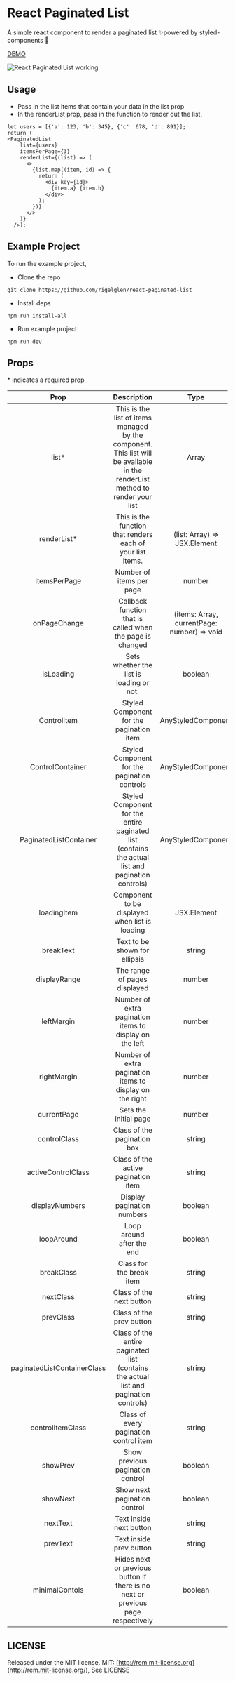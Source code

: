 # React Paginated List

A simple react component to render a paginated list ✨powered by styled-components 💅

<a href="https://rigelglen.github.io/react-paginated-list/" target="_blank">DEMO</a>

![React Paginated List working](https://i.imgur.com/tnwffrN.gif)

## Usage

- Pass in the list items that contain your data in the list prop
- In the renderList prop, pass in the function to render out the list.

```
let users = [{'a': 123, 'b': 345}, {'c': 678, 'd': 891}];
return (
<PaginatedList
    list={users}
    itemsPerPage={3}
    renderList={(list) => (
      <>
        {list.map((item, id) => {
          return (
            <div key={id}>
              {item.a} {item.b}
            </div>
          );
        })}
      </>
    )}
  />);
```

## Example Project

To run the example project,

- Clone the repo

```
git clone https://github.com/rigelglen/react-paginated-list
```

- Install deps

```
npm run install-all
```

- Run example project

```
npm run dev
```

## Props

\* indicates a required prop

|             Prop            |                                                          Description                                                         |                     Type                    |        Default       |
|:---------------------------:|:----------------------------------------------------------------------------------------------------------------------------:|:-------------------------------------------:|:--------------------:|
|            list\*           | This is the list of items managed by the component. <br> This list will be available in the renderList method to render your list |               Array<ListItem>               |           -          |
|         renderList\*        |                                  This is the function that renders each of your list items.                                  |         (list: Array) => JSX.Element        |           -          |
|         itemsPerPage        |                                                   Number of items per page                                                   |                    number                   |         `10`         |
|         onPageChange        |                                   Callback function that is called when the page is changed                                  | (items: Array, currentPage: number) => void |           -          |
|          isLoading          |                                           Sets whether the list is loading or not.                                           |                   boolean                   |        `false`       |
|         ControlItem         |                                           Styled Component for the pagination item                                           |              AnyStyledComponent             |      styled.li`      |
|       ControlContainer      |                                         Styled Component for the pagination controls                                         |              AnyStyledComponent             |     styled.div``     |
|    PaginatedListContainer   |               Styled Component for the entire paginated list (contains the actual list and pagination controls)              |              AnyStyledComponent             |     styled.div``     |
|         loadingItem         |                                        Component to be displayed when list is loading                                        |                 JSX.Element                 |  `<p>Loading...</p>` |
|          breakText          |                                                 Text to be shown for ellipsis                                                |                    string                   |        `'...'`       |
|         displayRange        |                                                 The range of pages displayed                                                 |                    number                   |           3          |
|          leftMargin         |                                    Number of extra pagination items to display on the left                                   |                    number                   |           1          |
|         rightMargin         |                                   Number of extra pagination items to display on the right                                   |                    number                   |           1          |
|         currentPage         |                                                     Sets the initial page                                                    |                    number                   |           1          |
|         controlClass        |                                                  Class of the pagination box                                                 |                    string                   |    `'pagination'`    |
|      activeControlClass     |                                              Class of the active pagination item                                             |                    string                   |      `'active'`      |
|        displayNumbers       |                                                  Display pagination numbers                                                  |                   boolean                   |        `true`        |
|          loopAround         |                                                   Loop around after the end                                                  |                   boolean                   |        `false`       |
|          breakClass         |                                                   Class for the break item                                                   |                    string                   | `'pagination-break'` |
|          nextClass          |                                                   Class of the next button                                                   |                    string                   |        `next`        |
|          prevClass          |                                                   Class of the prev button                                                   |                    string                   |        `prev`        |
| paginatedListContainerClass |                     Class of the entire paginated list (contains the actual list and pagination controls)                    |                    string                   |           -          |
|       controlItemClass      |                                            Class of every pagination control item                                            |                    string                   |   `pagination-item`  |
|           showPrev          |                                               Show previous pagination control                                               |                    boolean                   |        `true`        |
|           showNext          |                                                 Show next pagination control                                                 |                    boolean                   |        `true`        |
|           nextText          |                                                    Text inside next button                                                   |                    string                   |        `'〉'`        |
|           prevText          |                                                    Text inside prev button                                                   |                    string                   |        `'〈'`        |
|           minimalContols          |                                                    Hides next or previous button if there is no next or previous page respectively                                                   |                    boolean                   |        `false`        |
## LICENSE

Released under the MIT license.
MIT: [http://rem.mit-license.org](http://rem.mit-license.org/), See [LICENSE](/LICENSE)

